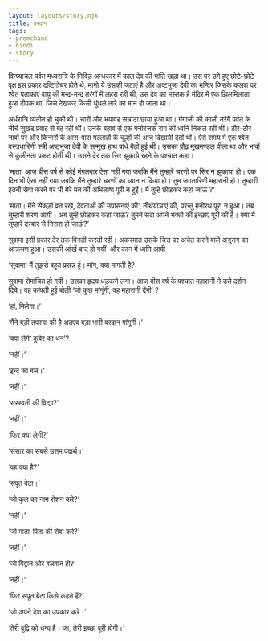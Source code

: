 ```yaml
---  
layout: layouts/story.njk  
title: वरदान  
tags:  
- premchand  
- hindi  
- story  
---  
```

    
विन्घ्याचल पर्वत मध्यरात्रि के निविड़ अन्धकार में काल देव की भांति खड़ा था। उस पर उगे हुए छोटे-छोटे वृक्ष इस प्रकार दष्टिगोचर होते थे, मानो ये उसकी जटाएं है और अष्टभुजा देवी का मन्दिर जिसके कलश पर श्वेत पताकाएं वायु की मन्द-मन्द तरंगों में लहरा रही थीं, उस देव का मस्तक है मंदिर में एक झिलमिलाता हुआ दीपक था, जिसे देखकर किसी धुंधले तारे का मान हो जाता था।  

अर्धरात्रि व्यतीत हो चुकी थी। चारों और भयावह सन्नाटा छाया हुआ था। गंगाजी की काली तरंगें पर्वत के नीचे सुखद प्रवाह से बह रही थीं। उनके बहाव से एक मनोरंजक राग की ध्वनि निकल रही थी। ठौर-ठौर नावों पर और किनारों के आस-पास मल्लाहों के चूल्हों की आंच दिखायी देती थी। ऐसे समय में एक श्वेत वस्त्रधारिणी स्त्री अष्टभुजा देवी के सम्मुख हाथ बांधे बैठी हुई थी। उसका प्रौढ़ मुखमण्डल पीला था और भावों से कुलीनता प्रकट होती थी। उसने देर तक सिर झुकाये रहने के पश्चात कहा।  

‘माता! आज बीस वर्ष से कोई मंगलवार ऐसा नहीं गया जबकि मैंने तुम्हारे चरणो पर सिर न झुकाया हो। एक दिन भी ऐसा नहीं गया जबकि मैंने तुम्हारे चरणों का ध्यान न किया हो। तुम जगतारिणी महारानी हो। तुम्हारी इतनी सेवा करने पर भी मेरे मन की अभिलाषा पूरी न हुई। मैं तुम्हें छोड़कर कहां जाऊ ?’  

‘माता। मैंने सैकड़ों व्रत रखे, देवताओं की उपासनाएं की’, तीर्थयाञाएं की, परन्तु मनोरथ पूरा न हुआ। तब तुम्हारी शरण आयी। अब तुम्हें छोड़कर कहां जाऊं? तुमने सदा अपने भक्तो की इच्छाएं पूरी की है। क्या मैं तुम्हारे दरबार से निराश हो जाऊं?’  

सुवामा इसी प्रकार देर तक विनती करती रही। अकस्मात उसके चित्त पर अचेत करने वाले अनुराग का आक्रमण हुआ। उसकी आंखें बन्द हो गयीं  और कान में ध्वनि आयी  

‘सुवामा! मैं तुझसे बहुत प्रसन्न हूं। मांग, क्या मांगती है?  

सुवामा रोमांचित हो गयी। उसका हृदय धड़कने लगा। आज बीस वर्ष के पश्चात महारानी ने उसे दर्शन दिये। वह कांपती हुई बोली ‘जो कुछ मांगूंगी, वह महारानी देंगी’ ?  

‘हां, मिलेगा।’  

‘मैंने बड़ी तपस्या की है अतएव बड़ा भारी वरदान मांगूगी।’  

‘क्या लेगी कुबेर का धन’?  

‘नहीं।’  

‘इन्द का बल।’  

‘नहीं।’  

‘सरस्वती की विद्या?’  

‘नहीं।’  

‘फिर क्या लेगी?’  

‘संसार का सबसे उत्तम पदार्थ।’  

‘वह क्या है?’  

‘सपूत बेटा।’  

‘जो कुल का नाम रोशन करे?’  

‘नहीं।’  

‘जो माता-पिता की सेवा करे?’  

‘नहीं।’  

‘जो विद्वान और बलवान हो?’  

‘नहीं।’  

‘फिर सपूत बेटा किसे कहते हैं?’  

‘जो अपने देश का उपकार करे।’  

‘तेरी बुद्वि को धन्य है। जा, तेरी इच्छा पूरी होगी।’  


    